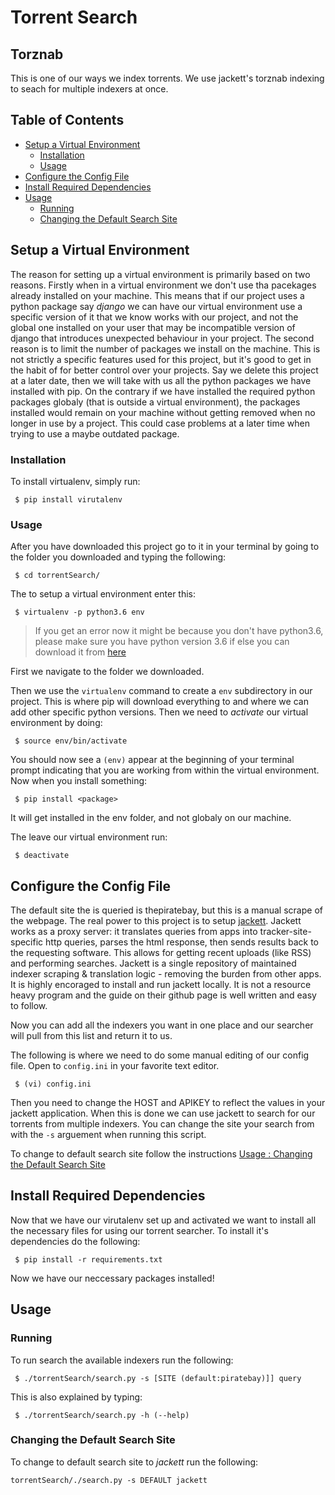 # Torrent Search

## Torznab
This is one of our ways we index torrents. We use jackett's torznab indexing to seach for multiple indexers at once.

## Table of Contents

* [Setup a Virtual Environment](#setup_a_virtual_environment)
  * [Installation](#env_installation)
  * [Usage](#env_usage)
* [Configure the Config File](#configure_config_file)
* [Install Required Dependencies](#install_requirements)
* [Usage](#usage)
  * [Running](#usage_running)
  * [Changing the Default Search Site](#changing_default)

<a name='setup_a_virtual_enviroment'></a>
## Setup a Virtual Environment
The reason for setting up a virtual environment is primarily based on two reasons. Firstly when in a virtual environment we don't use tha pacekages already installed on your machine. This means that if our project uses a python package say *django* we can have our virtual environment use a specific version of it that we know works with our project, and not the global one installed on your user that may be incompatible version of django that introduces unexpected behaviour in your project. The second reason is to limit the number of packages we install on the machine. This is not strictly a specific features used for this project, but it's good to get in the habit of for better control over your projects. Say we delete this project at a later date, then we will take with us all the python packages we have installed with pip. On the contrary if we have installed the required python packages globaly (that is outside a virtual environment), the packages installed would remain on your machine without getting removed when no longer in use by a project. This could case problems at a later time when trying to use a maybe outdated package.

<a name='env_installation'></a>
### Installation
To install virtualenv, simply run:  

```
 $ pip install virutalenv
```

<a name='env_usage'></a>
### Usage
After you have downloaded this project go to it in your terminal by going to the folder you downloaded and typing the following:


```
 $ cd torrentSearch/
```

The to setup a virtual environment enter this:

```
 $ virtualenv -p python3.6 env
```

 > If you get an error now it might be because you don't have python3.6, please make sure you have python version 3.6 if else you can download it from [here](https://www.python.org/downloads/)


First we navigate to the folder we downloaded.

Then we use the ```virtualenv``` command to create a ```env``` subdirectory in our project. This is where pip will download everything to and where we can add other specific python versions. Then we need to *activate* our virtual environment by doing:

```
 $ source env/bin/activate
```

You should now see a ```(env)``` appear at the beginning of your terminal prompt indicating that you are working from within the virtual environment. Now when you install something: 

```
 $ pip install <package>
```

It will get installed in the env folder, and not globaly on our machine. 

The leave our virtual environment run: 

```
 $ deactivate
```

<a name='configure_config_file'></a>
## Configure the Config File
The default site the is queried is thepiratebay, but this is a manual scrape of the webpage. The real power to this project is to setup [jackett](#https://github.com/Jackett/Jackett). Jackett works as a proxy server: it translates queries from apps into tracker-site-specific http queries, parses the html response, then sends results back to the requesting software. This allows for getting recent uploads (like RSS) and performing searches. Jackett is a single repository of maintained indexer scraping & translation logic - removing the burden from other apps.  
It is highly encoraged to install and run jackett locally. It is not a resource heavy program and the guide on their github page is well written and easy to follow. 

Now you can add all the indexers you want in one place and our searcher will pull from this list and return it to us. 

The following is where we need to do some manual editing of our config file. Open to ```config.ini``` in your favorite text editor. 

``` 
 $ (vi) config.ini
```

Then you need to change the HOST and APIKEY to reflect the values in your jackett application. When this is done we can use jackett to search for our torrents from multiple indexers. You can change the site your search from with the ```-s``` arguement when running this script.

To change to default search site follow the instructions [Usage : Changing the Default Search Site](#changing_default)

<a name='install_requirements'></a>
## Install Required Dependencies
Now that we have our virutalenv set up and activated we want to install all the necessary files for using our torrent searcher. To install it's dependencies do the following:

```
 $ pip install -r requirements.txt
```

Now we have our neccessary packages installed!


<a name='usage'></a>
## Usage
<a name='usage_running'></a>
### Running
To run search the available indexers run the following:

```
 $ ./torrentSearch/search.py -s [SITE (default:piratebay)]] query
```

This is also explained by typing:

```
 $ ./torrentSearch/search.py -h (--help)
```

<a name='changing_default'></a>
### Changing the Default Search Site
To change to default search site to *jackett* run the following:

```
torrentSearch/./search.py -s DEFAULT jackett
```
